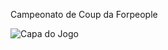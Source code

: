 Campeonato de Coup da Forpeople

![Capa do Jogo](https://storage.googleapis.com/ludopedia-capas/460_m.jpg)
